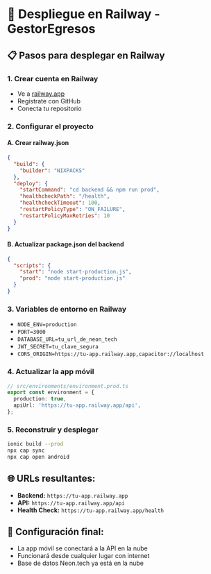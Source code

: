 # 🚀 Despliegue en Railway - GestorEgresos

## 📋 Pasos para desplegar en Railway

### 1. **Crear cuenta en Railway**
- Ve a [railway.app](https://railway.app)
- Regístrate con GitHub
- Conecta tu repositorio

### 2. **Configurar el proyecto**

#### A. Crear railway.json
```json
{
  "build": {
    "builder": "NIXPACKS"
  },
  "deploy": {
    "startCommand": "cd backend && npm run prod",
    "healthcheckPath": "/health",
    "healthcheckTimeout": 100,
    "restartPolicyType": "ON_FAILURE",
    "restartPolicyMaxRetries": 10
  }
}
```

#### B. Actualizar package.json del backend
```json
{
  "scripts": {
    "start": "node start-production.js",
    "prod": "node start-production.js"
  }
}
```

### 3. **Variables de entorno en Railway**
- `NODE_ENV=production`
- `PORT=3000`
- `DATABASE_URL=tu_url_de_neon_tech`
- `JWT_SECRET=tu_clave_segura`
- `CORS_ORIGIN=https://tu-app.railway.app,capacitor://localhost`

### 4. **Actualizar la app móvil**
```typescript
// src/environments/environment.prod.ts
export const environment = {
  production: true,
  apiUrl: 'https://tu-app.railway.app/api',
};
```

### 5. **Reconstruir y desplegar**
```bash
ionic build --prod
npx cap sync
npx cap open android
```

## 🌐 URLs resultantes:
- **Backend:** `https://tu-app.railway.app`
- **API:** `https://tu-app.railway.app/api`
- **Health Check:** `https://tu-app.railway.app/health`

## 📱 Configuración final:
- La app móvil se conectará a la API en la nube
- Funcionará desde cualquier lugar con internet
- Base de datos Neon.tech ya está en la nube
